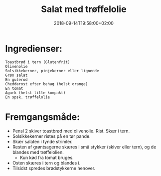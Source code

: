 ﻿---
title: "Salat med trøffelolie"
date: 2018-09-14T19:58:00+02:00
draft: false
---
# Ingredienser:

	Toastbrød i tern (Glutenfrit)
	Olivenolie
	Solsikkekerner, pinjekerner eller lignende
	Grøn salat
	En gulerod
	Cheddarost efter behag (helst orange)
	En tomat
	Agurk (helst lille kompakt)
	En spsk. trøffelolie


# Fremgangsmåde:

* Pensl 2 skiver toastbrød med olivenolie. Rist. Skær i tern.
* Solsikkekerner ristes på en tør pande.
* Skær salaten i tynde strimler. 
* Resten af grøntsagerne skæres i små stykker (skiver eller tern), og de blandes med trøffelolien. 
	* Kun kød fra tomat bruges.
* Osten skæres i tern og blandes i.
* Tilsidst spredes brødstykkerne henover.
